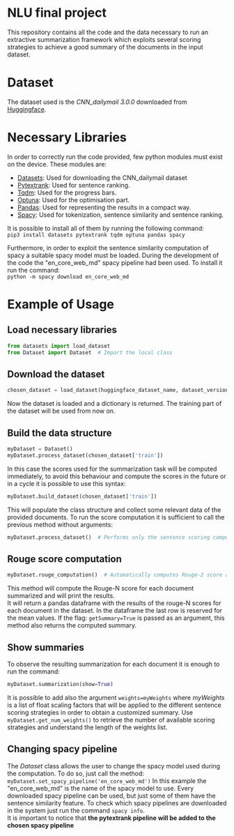 # NLU final project
This repository contains all the code and the data necessary to run an extractive
summarization framework which exploits several scoring strategies to achieve a 
good summary of the documents in the input dataset.

# Dataset
The dataset used is the _CNN\_dailymail 3.0.0_ downloaded from
[Huggingface](https://huggingface.co/datasets/cnn_dailymail).

# Necessary Libraries
In order to correctly run the code provided, few python modules must exist
on the device. These modules are:
- [Datasets](https://huggingface.co/datasets/cnn_dailymail): Used for downloading the CNN\_dailymail dataset
- [Pytextrank](https://pypi.org/project/pytextrank/): Used for sentence ranking.
- [Tqdm](https://pypi.org/project/tqdm/): Used for the progress bars.
- [Optuna](https://optuna.org/): Used for the optimisation part.
- [Pandas](https://pandas.pydata.org/): Used for representing the results in a compact way.
- [Spacy](https://spacy.io/): Used for tokenization, sentence similarity and sentence ranking.

It is possible to install all of them by running the following command:  
`pip3 install datasets pytextrank tqdm optuna pandas spacy`

Furthermore, in order to exploit the sentence similarity computation of spacy a suitable spacy model must be loaded.
During the development of the code the "en_core_web_md" spacy pipeline had been used. To install it run the command:  
`python -m spacy download en_core_web_md`

# Example of Usage
## Load necessary libraries
```python
from datasets import load_dataset
from Dataset import Dataset  # Import the local class
```
## Download the dataset
```python
chosen_dataset = load_dataset(huggingface_dataset_name, dataset_version)
```
Now the dataset is loaded and a dictionary is returned. The training part of the dataset will be used from now on.
## Build the data structure
```python
myDataset = Dataset()
myDataset.process_dataset(chosen_dataset['train'])
```
In this case the scores used for the summarization task will be computed immediately, to avoid
this behaviour and compute the scores in the future or in a cycle
it is possible to use this syntax:
```python
myDataset.build_dataset(chosen_dataset['train'])
```
This will populate the class structure and collect some relevant data of the provided documents.
To run the score computation it is sufficient to call the previous method without arguments:  
```python
myDataset.process_dataset()  # Performs only the sentence scoring computation
```
## Rouge score computation
```python
myDataset.rouge_computation()  # Automatically computes Rouge-2 score and prints them
```
This method will compute the Rouge-N score for each document summarized and will print the results.  
It will return a pandas dataframe with the results of the rouge-N scores for each document in the
dataset. In the dataframe the last row is reserved for the mean values.
If the flag: `getSummary=True` is passed as an argument, this method also returns the computed
summary.

## Show summaries
To observe the resulting summarization for each document it is enough to run the command:  
```python
myDataset.summarization(show=True)
```
It is possible to add also the argument `weights=myWeights` where _myWeights_ is a list of float scaling factors that 
will be applied to the different sentence scoring strategies in order to obtain a customized summary.
Use `myDataset.get_num_weights()` to retrieve the number of available scoring strategies and understand the length of the
weights list.

## Changing spacy pipeline
The _Dataset_ class allows the user to change the spacy model used during the computation. To do so, just call the method:  
`myDataset.set_spacy_pipeline('en_core_web_md')`
In this example the "en_core_web_md" is the name of the spacy model to use.
Every downloaded spacy pipeline can be used, but just some of them have the sentence similarity feature.
To check which spacy pipelines are downloaded in the system just run the command `spacy info`.  
It is important to notice that **the pytextrank pipeline will be added to the chosen spacy pipeline**
